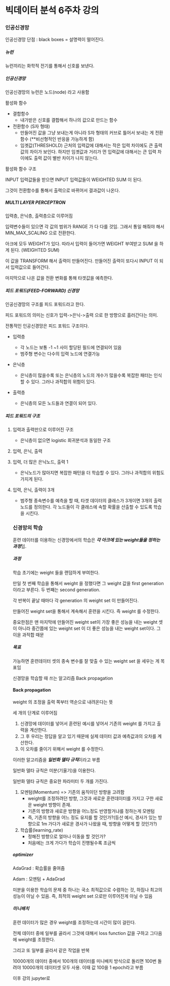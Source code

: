 # 빅데이터 분석 6주차 강의



### 인공신경망



인공신경망 단점 :  black boxes = 설명력이 떨어진다.



##### 뉴런



뉴런끼리는 화학적 전기를 통해서 신호를 보낸다.



##### 인공신경망



인공신경망의 뉴런은 노드(node) 라고 사용함

활성화 함수

- 결합함수
  - 내가받은 신호를 결합해서 하나의 값으로 만드는 함수
- 전환함수 (S자 형태)
  - 만들어진 값을 그냥 보내는게 아니라 S자 형태의 커브로 틀어서 보내는 게 전환함수 (**비선형적인 반응을 가능하게 함)
  - 임곗값(THRESHOLD) 근처의 입력값에 대해서는 작은 입력 차이에도 큰 출력값의 차이가 보인다. 하지만 임곗값과 거리가 먼 입력값에 대해서는 큰 입력 차이에도 출력 값이 별반 차이가 나지 않는다.



활성화 함수 구조



INPUT 입력값들을 받으면 INPUT 입력값들이 WEIGHTED SUM 이 된다.

그것이 전환함수를 통해서 출력으로 바뀌어서 결과값이 나온다.



##### MULTI LAYER PERCEPTRON



입력층, 은닉층, 출력층으로 이루어짐



입력변수들이 있으면 각 값의 범위가 RANGE 가 다 다를 것임. 그래서 통일 해줘야 해서 MIN_MAX_SCALING 으로 전환한다.

아크에 모두 WEIGHT가 있다. 따라서 입력이 들어가면 WEIGHT 부여받고 SUM 을 하게 된다. (WEIGHTED SUM) 



이 값을 TRANSFORM 해서 출력이 만들어진다. 만들어진 출력이 또다시 INPUT 이 되서 입력값으로 들어간다.



마지막으로 나온 값을 전환 변화를 통해 타겟값을 예측한다.



##### 피드 포워드(FEED-FORWARD) 신경망



인공신경망의 구조를 피드 포워드라고 한다. 

피드 포워드의 의미는 신호가 입력->은닉->출력 으로 한 방향으로 흘러간다는 의미.

전통적인 인공신경망은 피드 포워드 구조이다.



- 입력층

  - 각 노드는 보통 -1 ~1 사이 할당된 필드에 연결되어 있음
  - 범주형 변수는 다수의 입력 노드에 연결가능

- 은닉층

  - 은닉층이 많을수록 또는 은닉층의 노드의 개수가 많을수록 복잡한 패터는 인식할 수 있다. 그러나 과적합의 위험이 있다.

- 출력층

  - 은닉층의 모든 노드들과 연결이 되어 있다.

  

##### 피드 포워드의 구조



1. 입력과 출력만으로 이루어진 구조

   - 은닉층이 없으면 logistic 회귀분석과 동일한 구조

2. 입력, 은닉, 출력

3. 입력, 더 많은 은닉노드, 출력 1

   - 은닉노드가 많아지면 복잡한 패턴을 더 학습할 수 있다. 그러나 과적합의 위험도 가지게 된다.

4. 입력, 은닉, 출력이 3개

   - 범주형 종속변수를 예측을 할 때, 타겟 데이터의 클래스가 3개이면 3개의 출력노드를 정의한다. 각 노드들이 각 클래스에 속할 확률을 산출할 수 있도록 학습을 시킨다.

   

   

   

   ### 신경망의 학습

   

   훈련 데이터를 이용하는 신경망에서의 학습은 ***각 아크에 있는 weight들을 정하는 과정***임.

   

   ##### 과정

   학습 초기에는 weight 들을 랜덤하게 부여한다.

   만일 첫 번째 학습을 통해서 weight 을 정했다면 그 weight 값을 first generation 이라고 부른다. 두 번째는 second generation.

   각 반복이 끝날 때마다 각 generation 의 weight set 이 만들어진다.

   만들어진 weight set을 통해서 계속해서 훈련을 시킨다. 즉 weight 를 수정한다.

   

   중요한점은 맨 마지막에 만들어진 weight set이 가장 좋은 성능을 내는 weight 셋이 아니라 중간쯤에 있는 weight set 이 더 좋은 성능을 내는 weight set이다. 그 이윤 과적합 때문

   

   ##### 목표

   

   가능하면 훈련데이터 셋의 종속 변수를 잘 맞출 수 있는 weight set 을 세우는 게 목표임

   

   신경망을 학습할 때 쓰는 알고리즘 Back propagation

   

   #### Back propagation

   

   weight 의 조정을 출력 쪽부터 역순으로 내려온다는 뜻

   

   세 개의 단계로 이루어짐

   

   1. 신경망에 데이터를 넣어서 훈련된 예시를 넣어서 기존의 weight 를 가지고 출력을 계산한다.
   2. 그 후 우리는 정답을 알고 있기 때문에 실제 데이터 값과 예측값과의 오차를 계산한다.
   3. 이 오차를 줄이기 위해서 weight 를 수정한다.

   

   이러한 알고리즘을 ***일반화 델타 규칙***이라고 부름

   일반화 델타 규칙은 미분(기울기)을 이용한다.

   

   일반화 델타 규칙은 중요한 파라미터 두 개를 가진다. 

   1. 모멘텀(Momentum) => 기존의 움직이던 방향을 고려함
      - weight를 조정하려던 방향, 그것과 새로운 훈련데이터를 가지고 구한 새로운 weight 방향이 존재.
      - 기존의 방향과 새로운 방향을 어느정도 반영할거냐를 정하는게 모멘텀
      - 즉, 기존의 방향을 어느 정도 유지를 할 것인가?(등산 예시, 경사가 있는 방향으로 1m 가다가 새로운 경사가 나왔을 때, 방향을 어떻게 할 것인가?)
   2. 학습률(learning_rate)
      - 정해진 방향으로 얼마나 이동을 할 것인가? 
      - 처음에는 크게 가다가 학습이 진행될수록 조금씩

   

   ##### optimizer

   

   AdaGrad : 확습률을 줄여줌

   Adam : 모멘텀 + AdaGrad

   

   

   미분을 이용한 학습의 문제 중 하나는 국소 최적값으로 수렴하는 것, 하짐나 최고의 성능이 아닐 수 있음. 즉, 최적의 weight set 으로만 이루어진게 아닐 수 있음

   

   

   ##### 미니배치

   

   훈련 데이터가 많은 경우 weight를 조정하는데 시간이 많이 걸린다.

   전체 데이터 중에 일부를 골라서 그것에 대해서 loss function 값을 구하고 그다음에 weight를 조정한다. 

   그리고 또 일부를 골라서 같은 작업을 반복

   

   10000개의 데이터 중에서 100개의 데이터를 미니배치 방식으로 돌리면 100번 돌려야 10000개의 데이터셋 모두 사용. 이때 값 100을 1 epoch라고 부름

   

   이후 강의 jupyter로

   

   

   

   

   

   

   

   

   

   

   

   

   

   

   

   

   

   